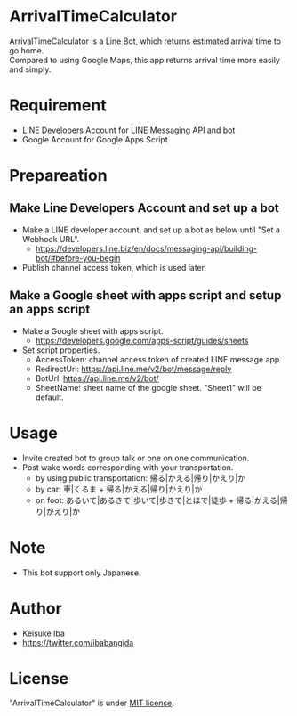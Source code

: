 # ArrivalTimeCalculator
ArrivalTimeCalculator is a Line Bot, which returns estimated arrival time to go home.<br>
Compared to using Google Maps, this app returns arrival time more easily and simply.

# Requirement
* LINE Developers Account for LINE Messaging API and bot
* Google Account for Google Apps Script

# Prepareation

## Make Line Developers Account and set up a bot

* Make a LINE developer account, and set up a bot as below until "Set a Webhook URL".
  * https://developers.line.biz/en/docs/messaging-api/building-bot/#before-you-begin
* Publish channel access token, which is used later.

## Make a Google sheet with apps script and setup an apps script
* Make a Google sheet with apps script.
  * https://developers.google.com/apps-script/guides/sheets
* Set script properties.
  * AccessToken: channel access token of created LINE message app
  * RedirectUrl: https://api.line.me/v2/bot/message/reply
  * BotUrl: https://api.line.me/v2/bot/
  * SheetName: sheet name of the google sheet. "Sheet1" will be default.
  
# Usage
* Invite created bot to group talk or one on one communication.
* Post wake words corresponding with your transportation.
  * by using public transportation: 帰る|かえる|帰り|かえり|か
  * by car: 車|くるま + 帰る|かえる|帰り|かえり|か
  * on foot: あるいて|あるきで|歩いて|歩きで|とほで|徒歩 + 帰る|かえる|帰り|かえり|か

# Note
* This bot support only Japanese.

# Author
* Keisuke Iba
* https://twitter.com/ibabangida

# License 
"ArrivalTimeCalculator" is under [MIT license](https://en.wikipedia.org/wiki/MIT_License).
